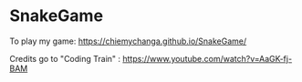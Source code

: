 # SnakeGame

To play my game: https://chiemychanga.github.io/SnakeGame/

Credits go to "Coding Train" : https://www.youtube.com/watch?v=AaGK-fj-BAM

